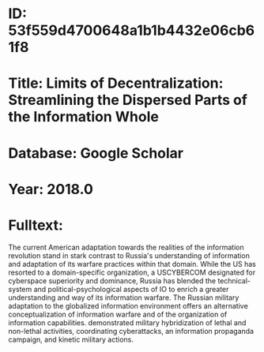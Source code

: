 # ID: 53f559d4700648a1b1b4432e06cb61f8
# Title: Limits of Decentralization: Streamlining the Dispersed Parts of the Information Whole
# Database: Google Scholar
# Year: 2018.0
# Fulltext:
The current American adaptation towards the realities of the information revolution stand in stark contrast to Russia's understanding of information and adaptation of its warfare practices within that domain.
While the US has resorted to a domain-specific organization, a USCYBERCOM designated for cyberspace superiority and dominance, Russia has blended the technical-system and political-psychological aspects of IO to enrich a greater understanding and way of its information warfare.
The Russian military adaptation to the globalized information environment offers an alternative conceptualization of information warfare and of the organization of information capabilities.
demonstrated military hybridization of lethal and non-lethal activities, coordinating cyberattacks, an information propaganda campaign, and kinetic military actions.